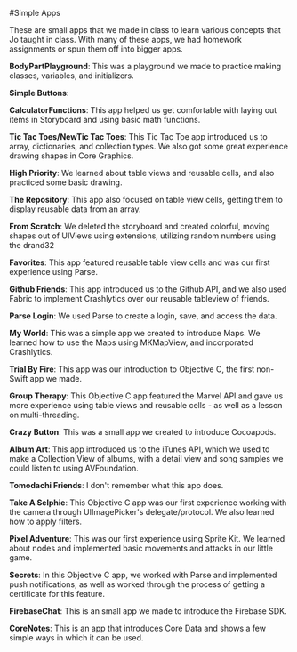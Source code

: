 #Simple Apps

These are small apps that we made in class to learn various concepts that Jo taught in class.  With many of these apps, we had homework assignments or spun them off into bigger apps.  

**BodyPartPlayground**:  This was a playground we made to practice making classes, variables, and initializers.

**Simple Buttons**:

**CalculatorFunctions**: This app helped us get comfortable with laying out items in Storyboard and using basic math functions.

**Tic Tac Toes/NewTic Tac Toes**: This Tic Tac Toe app introduced us to array, dictionaries, and collection types.  We also got some great experience drawing shapes in Core Graphics.

**High Priority**:  We learned about table views and reusable cells, and also practiced some basic drawing.  

**The Repository**: This app also focused on table view cells, getting them to display reusable data from an array.

**From Scratch**: We deleted the storyboard and created colorful, moving shapes out of UIViews using extensions, utilizing random numbers using the drand32

**Favorites**:  This app featured reusable table view cells and was our first experience using Parse.

**Github Friends**:  This app introduced us to the Github API, and we also used Fabric to implement Crashlytics over our reusable tableview of friends.

**Parse Login**:  We used Parse to create a login, save, and access the data.

**My World**:  This was a simple app we created to introduce Maps.  We learned how to use the Maps using MKMapView, and incorporated Crashlytics.

**Trial By Fire**:  This app was our introduction to Objective C, the first non-Swift app we made.

**Group Therapy**:  This Objective C app featured the Marvel API and gave us more experience using table views and reusable cells - as well as a lesson on multi-threading.

**Crazy Button**:  This was a small app we created to introduce Cocoapods.

**Album Art**:  This app introduced us to the iTunes API, which we used to make a Collection View of albums, with a detail view and song samples we could listen to using AVFoundation.

**Tomodachi Friends**:  I don't remember what this app does.

**Take A Selphie**:  This Objective C app was our first experience working with the camera through UIImagePicker's delegate/protocol.  We also learned how to apply filters.

**Pixel Adventure**:  This was our first experience using Sprite Kit.  We learned about nodes and implemented basic movements and attacks in our little game.

**Secrets**:  In this Objective C app, we worked with Parse and implemented push notifications, as well as worked through the process of getting a certificate for this feature. 

**FirebaseChat**:  This is an small app we made to introduce the Firebase SDK.  

**CoreNotes**: This is an app that introduces Core Data and shows a few simple ways in which it can be used.

